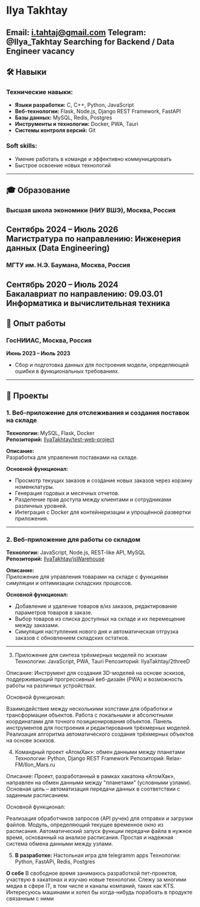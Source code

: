 # Ilya Takhtay  

**Email:** [i.tahtaj@gmail.com](mailto:i.tahtaj@gmail.com)
**Telegram:** @Ilya_Takhtay
Searching for Backend / Data Engineer vacancy   
---

## 🛠 Навыки  

### Технические навыки:  
- **Языки разработки:** C, C++, Python, JavaScript  
- **Веб-технологии:** Flask, Node.js, Django REST Framework, FastAPI  
- **Базы данных:** MySQL, Redis, Postgres  
- **Инструменты и технологии:** Docker, PWA, Tauri  
- **Системы контроля версий:** Git


### Soft skills:  
- Умение работать в команде и эффективно коммуницировать  
- Быстрое освоение новых технологий  

---

## 🎓 Образование  

### **Высшая школа экономики (НИУ ВШЭ), Москва, Россия**  
**Сентябрь 2024 – Июль 2026**  
**Магистратура по направлению:** Инженерия данных (Data Engineering)
---

### **МГТУ им. Н.Э. Баумана, Москва, Россия**  
**Сентябрь 2020 – Июль 2024**  
**Бакалавриат по направлению:** 09.03.01 Информатика и вычислительная техника  
---

## 💼 Опыт работы  

### **ГосНИИАС, Москва, Россия**  
**Июнь 2023 – Июль 2023**  
- Сбор и подготовка данных для построения модели, определяющей ошибки в функциональных требованиях.  
---

## 📁 Проекты  

### **1. Веб-приложение для отслеживания и создания поставок на складе**  
**Технологии:** MySQL, Flask, Docker  
**Репозиторий:** [IlyaTakhtay/test-web-project](https://github.com/IlyaTakhtay/test-web-project)  

**Описание:**  
Разработка  для управления поставками на складе.  

**Основной функционал:**  
- Просмотр текущих заказов и создание новых заказов через корзину номенклатуры.  
- Генерация годовых и месячных отчетов.  
- Разделение прав доступа между клиентами и сотрудниками различных уровней.  
- Интеграция с Docker для контейнеризации и упрощённой развертки приложения.  

---

### **2. Веб-приложение для работы со складом**  
**Технологии:** JavaScript, Node.js, REST-like API, MySQL  
**Репозиторий:** [IlyaTakhtay/jsWarehouse](https://github.com/IlyaTakhtay/jsWarehouse)  

**Описание:**  
Приложение для управления товарами на складе с функциями симуляции и оптимизации складских процессов.  

**Основной функционал:**  
- Добавление и удаление товаров в/из заказов, редактирование параметров товаров в заказе.  
- Выбор товаров из списка доступных на складе и их перемещение между заказами.  
- Симуляция наступления нового дня и автоматическая отгрузка заказов с обновлением складских остатков.  

---

3. Приложение для синтеза трёхмерных моделей по эскизам
Технологии: JavaScript, PWA, Tauri
Репозиторий: IlyaTakhtay/2threeD

Описание:
Инструмент для создания 3D-моделей на основе эскизов, поддерживающий прогрессивный веб-дизайн (PWA) и возможность работы на различных устройствах.

Основной функционал:

Взаимодействие между несколькими холстами для обработки и трансформации объектов.
Работа с локальными и абсолютными координатами для точного позиционирования объектов.
Панель инструментов для построения и редактирования трёхмерных моделей.
Реализация алгоритма автоматического создания трёхмерных объектов на основе эскизов.

4. Командный проект «АтомХак»: обмен данными между планетами
Технологии: Python, Django REST Framework
Репозиторий: Relax-FM/Ilon_Mars.ru

Описание:
Проект, разработанный в рамках хакатона «АтомХак», направлен на обмен данными между "планетами" (условными узлами). Основная цель – автоматизация передачи данных в соответствии с заданным расписанием.

Основной функционал:

Реализация обработчиков запросов (API ручек) для отправки и загрузки файлов.
Модуль, определяющий текущее временное окно из расписания.
Автоматический запуск функции передачи файла в нужное время, основанный на анализе расписания.
Простая и надежная система обмена данными между узлами.

5. **В разработке:** Настольная игра для telegramm apps
Технологии: Python, FastAPi, Redis, Postgres

**О себе**
В свободное время занимаюсь разработкой пет-проектов, участвую в хакатонах и изучаю новые технологии. Слежу за многими медиа в сфере IT, в том числе и каналы компаний, таких как KTS.
Интересуюсь машинами и хотел бы когда-нибудь порабоать в продукте связанным с ними
